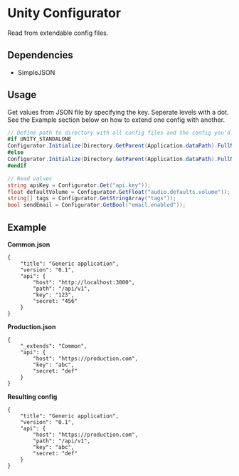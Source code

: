 # Unity Configurator

Read from extendable config files.

## Dependencies

* SimpleJSON

## Usage

Get values from JSON file by specifying the key. Seperate levels with a dot. See the Example section below on how to extend one config with another.

```C#
// Define path to directory with all config files and the config you'd like to read
#if UNITY_STANDALONE
Configurator.Initialize(Directory.GetParent(Application.dataPath).FullName + @"\Configs", "production");
#else
Configurator.Initialize(Directory.GetParent(Application.dataPath).FullName + @"\Configs", "editor");
#endif

// Read values
string apiKey = Configurator.Get("api.key"));
float defaultVolume = Configurator.GetFloat("audio.defaults.volume"));
string[] tags = Configurator.GetStringArray("tags"));
bool sendEmail = Configurator.GetBool("email.enabled"));
```

## Example

**Common.json**

```
{
    "title": "Generic application",
    "version": "0.1",
    "api": {
        "host": "http://localhost:3000",
        "path": "/api/v1",
        "key": "123",
        "secret: "456"
    }
}
```

**Production.json**

```
{
    "_extends": "Common",
    "api": {
        "host": "https://production.com",
        "key": "abc",
        "secret: "def"
    }
}
```

**Resulting config**

```
{
    "title": "Generic application",
    "version": "0.1",
    "api": {
        "host": "https://production.com",
        "path": "/api/v1",
        "key": "abc",
        "secret: "def"
    }
}
```
